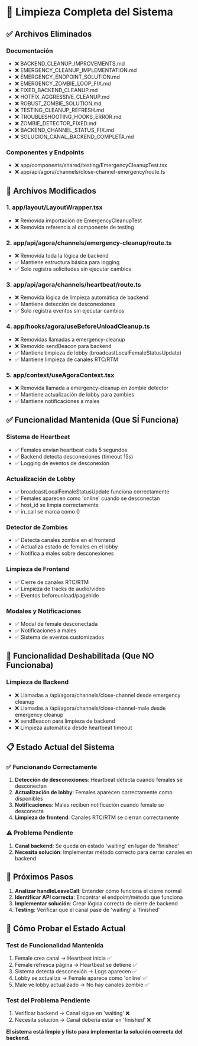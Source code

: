 # 🧹 Limpieza Completa del Sistema

## ✅ Archivos Eliminados

### Documentación

- ❌ BACKEND_CLEANUP_IMPROVEMENTS.md
- ❌ EMERGENCY_CLEANUP_IMPLEMENTATION.md
- ❌ EMERGENCY_ENDPOINT_SOLUTION.md
- ❌ EMERGENCY_ZOMBIE_LOOP_FIX.md
- ❌ FIXED_BACKEND_CLEANUP.md
- ❌ HOTFIX_AGGRESSIVE_CLEANUP.md
- ❌ ROBUST_ZOMBIE_SOLUTION.md
- ❌ TESTING_CLEANUP_REFRESH.md
- ❌ TROUBLESHOOTING_HOOKS_ERROR.md
- ❌ ZOMBIE_DETECTOR_FIXED.md
- ❌ BACKEND_CHANNEL_STATUS_FIX.md
- ❌ SOLUCION_CANAL_BACKEND_COMPLETA.md

### Componentes y Endpoints

- ❌ app/components/shared/testing/EmergencyCleanupTest.tsx
- ❌ app/api/agora/channels/close-channel-emergency/route.ts

## 🔧 Archivos Modificados

### 1. app/layout/LayoutWrapper.tsx

- ❌ Removida importación de EmergencyCleanupTest
- ❌ Removida referencia al componente de testing

### 2. app/api/agora/channels/emergency-cleanup/route.ts

- ❌ Removida toda la lógica de backend
- ✅ Mantiene estructura básica para logging
- ✅ Solo registra solicitudes sin ejecutar cambios

### 3. app/api/agora/channels/heartbeat/route.ts

- ❌ Removida lógica de limpieza automática de backend
- ✅ Mantiene detección de desconexiones
- ✅ Solo registra eventos sin ejecutar cambios

### 4. app/hooks/agora/useBeforeUnloadCleanup.ts

- ❌ Removidas llamadas a emergency-cleanup
- ❌ Removido sendBeacon para backend
- ✅ Mantiene limpieza de lobby (broadcastLocalFemaleStatusUpdate)
- ✅ Mantiene limpieza de canales RTC/RTM

### 5. app/context/useAgoraContext.tsx

- ❌ Removida llamada a emergency-cleanup en zombie detector
- ✅ Mantiene actualización de lobby para zombies
- ✅ Mantiene notificaciones a males

## ✅ Funcionalidad Mantenida (Que SÍ Funciona)

### Sistema de Heartbeat

- ✅ Females envían heartbeat cada 5 segundos
- ✅ Backend detecta desconexiones (timeout 15s)
- ✅ Logging de eventos de desconexión

### Actualización de Lobby

- ✅ broadcastLocalFemaleStatusUpdate funciona correctamente
- ✅ Females aparecen como 'online' cuando se desconectan
- ✅ host_id se limpia correctamente
- ✅ in_call se marca como 0

### Detector de Zombies

- ✅ Detecta canales zombie en el frontend
- ✅ Actualiza estado de females en el lobby
- ✅ Notifica a males sobre desconexiones

### Limpieza de Frontend

- ✅ Cierre de canales RTC/RTM
- ✅ Limpieza de tracks de audio/video
- ✅ Eventos beforeunload/pagehide

### Modales y Notificaciones

- ✅ Modal de female desconectada
- ✅ Notificaciones a males
- ✅ Sistema de eventos customizados

## 🚫 Funcionalidad Deshabilitada (Que NO Funcionaba)

### Limpieza de Backend

- ❌ Llamadas a /api/agora/channels/close-channel desde emergency cleanup
- ❌ Llamadas a /api/agora/channels/close-channel-male desde emergency cleanup
- ❌ sendBeacon para limpieza de backend
- ❌ Limpieza automática desde heartbeat timeout

## 📋 Estado Actual del Sistema

### ✅ Funcionando Correctamente

1. **Detección de desconexiones**: Heartbeat detecta cuando females se desconectan
2. **Actualización de lobby**: Females aparecen correctamente como disponibles
3. **Notificaciones**: Males reciben notificación cuando female se desconecta
4. **Limpieza de frontend**: Canales RTC/RTM se cierran correctamente

### ⚠️ Problema Pendiente

1. **Canal backend**: Se queda en estado 'waiting' en lugar de 'finished'
2. **Necesita solución**: Implementar método correcto para cerrar canales en backend

## 🎯 Próximos Pasos

1. **Analizar handleLeaveCall**: Entender cómo funciona el cierre normal
2. **Identificar API correcta**: Encontrar el endpoint/método que funciona
3. **Implementar solución**: Crear lógica correcta de cierre de backend
4. **Testing**: Verificar que el canal pase de 'waiting' a 'finished'

## 🧪 Cómo Probar el Estado Actual

### Test de Funcionalidad Mantenida

1. Female crea canal → Heartbeat inicia ✅
2. Female refresca página → Heartbeat se detiene ✅
3. Sistema detecta desconexión → Logs aparecen ✅
4. Lobby se actualiza → Female aparece como 'online' ✅
5. Male ve lobby actualizado → No hay canales zombie ✅

### Test del Problema Pendiente

1. Verificar backend → Canal sigue en 'waiting' ❌
2. Necesita solución → Canal debería estar en 'finished' ❌

**El sistema está limpio y listo para implementar la solución correcta del backend.**
